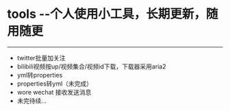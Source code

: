 # tools --个人使用小工具，长期更新，随用随更
---
- twitter批量加关注
- bilibili视频按up/视频集合/视频id下载，下载器采用aria2
- yml转properties
- properties转yml（未完成）
- wore wechat 接收发送消息
- 未完待续...
